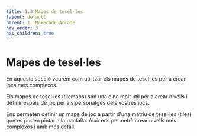 ```yaml
---
title: 1.3 Mapes de tesel·les
layout: default 
parent: 1. Makecode Arcade
nav_order: 3
has_children: true
---
```


# Mapes de tesel·les

En aquesta secció veurem com utilitzar els mapes de tesel·les per a crear jocs més complexos.

Els mapes de tesel·les (tilemaps) són una eina molt útil per a crear nivells i definir espais de joc per als personatges dels vostres jocs.

Ens permeten definir un mapa de joc a partir d'una matriu de tesel·les (tiles) que es poden pintar a la pantalla. Això ens permetrà crear nivells més complexos i amb més detall.

